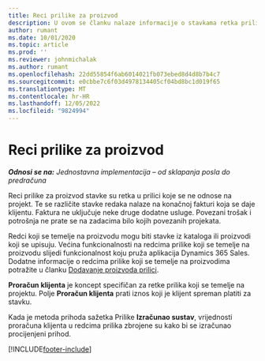```yaml
---
title: Reci prilike za proizvod
description: U ovom se članku nalaze informacije o stavkama retka prilike za proizvod u programima Project Operations.
author: rumant
ms.date: 10/01/2020
ms.topic: article
ms.prod: ''
ms.reviewer: johnmichalak
ms.author: rumant
ms.openlocfilehash: 22dd55854f6ab6014021fb073ebed8d4d8b7b4c7
ms.sourcegitcommit: e0cbbe7c6f03d4978134405cf04bd8bc1d019f65
ms.translationtype: MT
ms.contentlocale: hr-HR
ms.lasthandoff: 12/05/2022
ms.locfileid: "9824994"
---
```

# <a name="product-opportunity-lines"></a>Reci prilike za proizvod

_**Odnosi se na:** Jednostavna implementacija – od sklapanja posla do predračuna_

Reci prilike za proizvod stavke su retka u prilici koje se ne odnose na projekt. Te se različite stavke redaka nalaze na konačnoj fakturi koja se daje klijentu. Faktura ne uključuje neke druge dodatne usluge. Povezani trošak i potrošnja ne prate se na zadacima bilo kojih povezanih projekata.

Redci koji se temelje na proizvodu mogu biti stavke iz kataloga ili proizvodi koji se upisuju. Većina funkcionalnosti na redcima prilike koji se temelje na proizvodu slijedi funkcionalnost koju pruža aplikacija Dynamics 365 Sales. Dodatne informacije o redcima prilike koji se temelje na proizvodima potražite u članku [Dodavanje proizvoda prilici](/dynamics365/sales-enterprise/add-products-opportunity).

**Proračun klijenta** je koncept specifičan za retke prilika koji se temelje na projektu. Polje **Proračun klijenta** prati iznos koji je klijent spreman platiti za stavku.

Kada je metoda prihoda sažetka Prilike **Izračunao sustav**, vrijednosti proračuna klijenta u redcima prilika zbrojene su kako bi se izračunao procijenjeni prihod. 



[!INCLUDE[footer-include](../../includes/footer-banner.md)]
